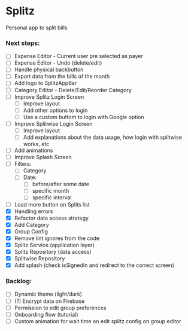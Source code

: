 # Splitz
Personal app to split bills

### Next steps:
- [ ] Expense Editor - Current user pre selected as payer
- [ ] Expense Editor - Undo (delete/edit)
- [ ] Handle physical backbutton
- [ ] Export data from the bills of the month
- [ ] Add logo to SplitzAppBar
- [ ] Category Editor - Delete/Edit/Reorder Category
- [ ] Improve Splitz Login Screen
  - [ ] Improve layout
  - [ ] Add other options to login
  - [ ] Use a custom buttom to login with Google option
- [ ] Improve Splitwise Login Screen
  - [ ] Improve layout
  - [ ] Add explanations about the data usage, how login with splitwise works, etc
- [ ] Add animations
- [ ] Improve Splash Screen
- [ ] Filters:
  - [ ] Category
  - [ ] Date:
    - [ ] before/after some date
    - [ ] specific month
    - [ ] specific interval
- [ ] Load more button on Splits list
- [x] Handling errors
- [x] Refactor data access strategy
- [x] Add Category
- [x] Group Config
- [x] Remove lint ignores from the code
- [x] Splitz Service (application layer)
- [x] Splitz Repository (data access)
- [x] Splitwise Repository
- [x] Add splash (check isSignedIn and redirect to the correct screen)

### Backlog:
- [ ] Dynamic theme (light/dark)
- [ ] (?) Encrypt data on Firebase 
- [ ] Permission to edit group preferences
- [ ] Onboarding flow (tutorial)
- [ ] Custom animation for wait time on edit splitz config on group editor
